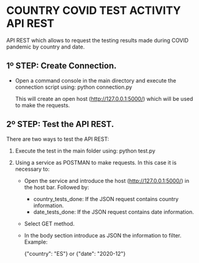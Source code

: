 # COUNTRY COVID TEST ACTIVITY API REST
API REST which allows to request the testing results made during COVID pandemic by country and date. 

## 1º STEP: Create Connection.
* Open a command console in the main directory and execute the connection script using: python connection.py

    This will create an open host (http://127.0.0.1:5000/) which will be used to make the requests. 

## 2º STEP: Test the API REST. 
There are two ways to test the API REST: 
1. Execute the test in the main folder using: python test.py
2. Using a service as POSTMAN to make requests. In this case it is necessary to:

    * Open the service and introduce the host (http://127.0.0.1:5000/) in the host bar. Followed by:
        * country_tests_done: If the JSON request contains country information.
        * date_tests_done: If the JSON request contains date information.
    * Select GET method.
    * In the body section introduce as JSON the information to filter. Example:
    
        {"country": "ES"}
        or 
        {"date": "2020-12"}
    
    